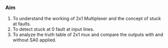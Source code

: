 ### Aim

1. To understand the working of 2x1 Multiplexer and the concept of stuck at faults.
2. To detect stuck at 0 fault at input lines.
3. To analyze the truth table of 2x1 mux and compare the outputs with and without SA0 applied.
 
